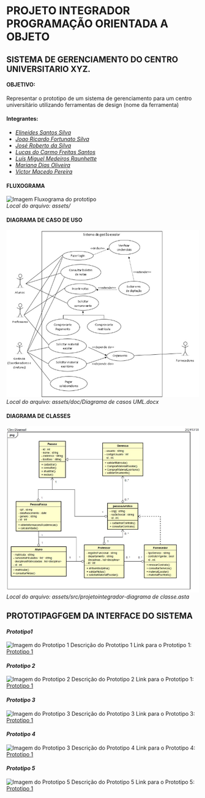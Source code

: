 # PROJETO INTEGRADOR PROGRAMAÇÃO ORIENTADA A OBJETO

## SISTEMA DE GERENCIAMENTO DO CENTRO UNIVERSITARIO XYZ.

#### OBJETIVO:
Representar o prototipo de um sistema de gerenciamento para um centro universitário utilizando ferramentas de design (nome da ferramenta)

#### Integrantes:
* *[Elineides Santos Silva](https://github.com/elineides)*
* *[Joao Ricardo Fortunato Silva](https://github.com/Ricardo-Forttunato)*
* *[José Roberto da Silva](https://github.com/pilotjrs)*
* *[Lucas do Carmo Freitas Santos](https://github.com/Lucas-cfs)*
* *[Luís Miguel Medeiros Raunhette](https://github.com/LuisMMRaunheitte)*
* *[Mariana Dias Oliveira](https://github.com/Mariree003)*
* *[Victor Macedo Pereira](https://github.com/vvctormacedo)*


#### FLUXOGRAMA
![Imagem Fluxograma do prototipo](./assets/public/image/img.jpg)
<br>_Local do arquivo: assets/_

#### DIAGRAMA DE CASO DE USO
![Imagem Diagrama Caso de Uso](./assets/public/image/IMG-20240513-WA0001.jpg)
<br>_Local do arquivo: assets/doc/Diagrama de casos UML.docx_ 

#### DIAGRAMA DE CLASSES
![Imagem Diagrama de classes](./assets/public/image/DiagramaDeClasses-PI.jpg)
<br>_Local do arquivo: assets/src/projetointegrador-diagrama de classe.asta_


## PROTOTIPAGFGEM DA INTERFACE DO SISTEMA 

#### *Prototipo1*

![Imagem do Prototipo 1](caminho/para/imagem.jpg)
Descrição do Prototipo 1
Link para o Prototipo 1: [Prototipo 1 ](https://www.Prototipo1)

#### *Prototipo 2*

![Imagem do Prototipo 2](caminho/para/imagem.jpg)
Descrição do Prototipo 2
Link para o Prototipo 1: [Prototipo 1 ](https://www.Prototipo2)

#### *Prototipo 3*

![Imagem do Prototipo 3](caminho/para/imagem.jpg)
Descrição do Prototipo 3
Link para o Prototipo 3: [Prototipo 1 ](https://www.Prototipo3)

#### *Prototipo 4*

![Imagem do Prototipo 3](caminho/para/imagem.jpg)
Descrição do Prototipo 4
Link para o Prototipo 4: [Prototipo 1 ](https://www.Prototipo4)

#### *Prototipo 5*

![Imagem do Prototipo 5](caminho/para/imagem.jpg)
Descrição do Prototipo 5
Link para o Prototipo 5: [Prototipo 1 ](https://www.Prototipo5)
